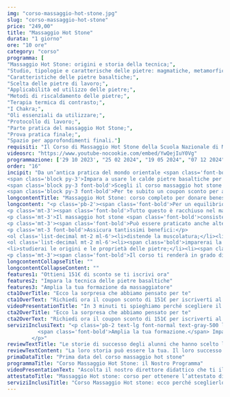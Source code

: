 ```yaml
---
img: "corso-massaggio-hot-stone.jpg"
slug: "corso-massaggio-hot-stone"
price: "249,00"
title: "Massaggio Hot Stone"
durata: "1 giorno"
ore: "10 ore"
category: "corso"
programma: [
"Massaggio Hot Stone: origini e storia della tecnica;",
"Studio, tipologie e caratterische delle pietre: magmatiche, metamorfiche e sedimentarie;",
"Caratteristiche delle pietre basaltiche;",
"Scelta delle pietre di lavoro;",
"Applicabilità ed utilizzo delle pietre;",
"Metodi di riscaldamento delle pietre;",
"Terapia termica di contrasto;",
"I Chakra;",
"Oli essenziali da utilizzare;",
"Protocollo di lavoro;",
"Parte pratica del massaggio Hot Stone;",
"Prova pratica finale;",
"Spazio per approfondimenti finali."] 
requisiti: "Il Corso di Massaggio Hot Stone della Scuola Nazionale di Massaggio Tao® è aperto e rivolto a chiunque e non necessita di un'esperienza di base precedente."
videosrc: "https://www.youtube-nocookie.com/embed/YwQejIuY0Vg"
programmazione: ['29 10 2023', "25 02 2024", "19 05 2024", "07 12 2024"]    
order: "16"
incipit: "Da un’antica pratica del mondo orientale <span class='font-bold'>il massaggio hot stone è tra i più richiesti</span> per gli incredibili effetti rilassanti e drenanti.</span>
<span class='block py-3'>Impara a usare le calde pietre basaltiche per donare benessere ai tuoi clienti.</span>
<span class='block py-3 font-bold'>Scegli il corso massaggio hot stone per apprendere una delle tecniche di manipolazione più affascinanti.</span>
<span class='block py-3 font-bold'>Per te subito un coupon sconto per accedere alla migliore formazione.</span>"
longcontentTitle: "Massaggio Hot Stone: corso completo per donare benessere, energia e armonia ai tuoi clienti"            
longcontent: "<p class='pb-2'><span class='font-bold'>Per un equilibrio fisico e psicologico.</span> Per donare effetti antidolorifici, rilassanti e drenanti. <span class='font-bold'>Per sfruttare la forza del calore per la cura e il recupero della salute.</span></p> 
<p class='mt-3'><span class='font-bold'>Tutto questo è racchiuso nel massaggio Hot Stone</span>, una tecnica che deriva dalla tradizione sciamanica degli indiani dell’Arizona, che usavano le pietre riscaldate per curare e armonizzare il corpo e la mente.</p>
<p class='mt-3'>Il massaggio hot stone <span class='font-bold'>consiste nell’applicare sul corpo pietre basaltiche di origine vulcanica, che rilasciano il loro calore in profondità</span> e nell’utilizzare le pietre stesse per eseguire delle manovre di massaggio, spesso con l’ausilio di oli aromatici.<span class='font-bold'>Le pietre si muovono su tutto il corpo</span>, seguendo le vie energetiche, <span class='font-bold'>come ci insegna l’approccio Chakra Balancing.</span></p>
<p class='mt-3'><span class='font-bold'>Può essere praticato anche alternando pietre calde e fredde</span> per stimolare il sistema linfatico e i processi di purificazione del corpo grazie alla legge idrotermoterapica.</p>
<p class='mt-3 font-bold'>Assicura tantissimi benefici:</p>
<ol class='list-decimal mt-2 ml-6'><li>distende la muscolatura;</li><li>allevia la tensione della colonna vertebrale;</li><li>decongestiona i depositi linfatici;</li><li>migliora la circolazione e la ritenzione idrica;</li><li>procura una sensazione di benessere e relax.</li></ol><p class='mt-2'><span class='font-bold'>Nel corso di massaggio hot stone:</p>
<ol class='list-decimal mt-2 ml-6'><li><span class='bold'>imparerai la teoria e la pratica del massaggio hot stone;</span></li>
<li>studierai le origini e le proprietà delle pietre;</li><li><span class='font-bold'>approfondirai le tecniche di applicazione</span> e di massaggio con le pietre, sia calde che fredde.</li></ol>
<p class='mt-3'><span class='font-bold'>Il corso ti renderà in grado di praticare un massaggio hot stone efficace e sicuro</span>, ottenendo un’azione terapeutica e armonizzante su tutto il corpo.</p>"
longcontentCollapseTitle: ""
longcontentCollapseContent: ""
features1: "Ottieni 151€ di sconto se ti iscrivi ora"
features2: "Impara la tecnica delle pietre basaltiche"
features3: "Amplia la tua formazione da massaggiatore"  
cta1OverTitle: "Ecco la sorpresa che abbiamo pensato per te"
cta1OverText: "Richiedi ora il coupon sconto di 151€ per iscriverti al corso massaggio hot stone"
videoPresentationTitle: "In 3 minuti ti spieghiamo perché scegliere il corso di massaggio hot stone"
cta2OverTitle: "Ecco la sorpresa che abbiamo pensato per te"
cta2OverText: "Richiedi ora il coupon sconto di 151€ per iscriverti al corso di massaggio hot stone"
serviziInclusiText: "<p class='pb-2 text-lg font-normal text-gray-500 lg:text-xl sm:px-16 lg:px-48 text-justify'>
          <span class='font-bold'>Amplia la tua formazione.</span> Impara una tecnica di massaggio molto richiesta nei centri benessere e nelle spa. <span class='font-bold'>Apriti a nuove opportunità di carriera</span>. Cosa aspetti? <span class='font-bold'>Iscriviti ora al nostro corso di massaggio hot stone.</span>  
        </p>"
reviewTextTitle: "Le storie di successo degli alunni che hanno scelto la nostra scuola di massaggio"        
reviewTextContent: "La loro storia può essere la tua. Il loro successo puoi ottenerlo anche tu.<span class='block py-2'>Cosa aspetti? Scegli anche tu di essere finalmente felice del lavoro che scegli.</span>" 
primaDataTitle: "Prima data del corso massaggio hot stone"
programmaTitle: "Corso Massaggio Hot Stone: il Nostro Programma" 
videoPresentationText: "Ascolta il nostro direttore didattico che ti illustra i vantaggi di scegliere il corso massaggio hot stone."
attestatoTitle: "Massaggio Hot stone: corso per ottenere l’attestato di specializzazione"
serviziInclusiTitle: "Corso Massaggio Hot stone: ecco perché sceglierlo"
---
```

